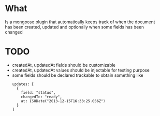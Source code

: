 # What
Is a mongoose plugin that automatically keeps track of when the document has been created, updated and optionally when some fields has been changed

# TODO
* createdAt, updatedAt fields should be customizable
* createdAt, updatedAt values should be injectable for testing purpose
* some fields should be declared trackable to obtain something like
  ```
  updates: [
    {
      field: "status",
      changedTo: "ready",
      at: ISODate("2013-12-15T16:33:25.056Z")
    }
  ]
  ```
